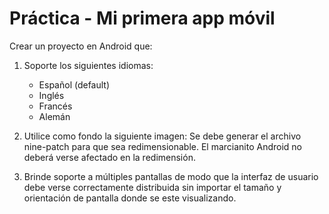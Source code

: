 # Práctica - Mi primera app móvil

Crear un proyecto en Android que:
1. Soporte los siguientes idiomas:
    - Español (default)
    - Inglés
    - Francés
    - Alemán

2. Utilice como fondo la siguiente imagen:
Se debe generar el archivo nine-patch para que sea redimensionable. El marcianito Android no deberá verse afectado en la redimensión.

3. Brinde soporte a múltiples pantallas de modo que la interfaz de usuario debe verse correctamente distribuida sin importar el tamaño y orientación de pantalla donde se este visualizando.